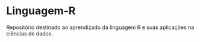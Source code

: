 # Linguagem-R
Repositório destinado ao aprendizado da linguagem R e suas aplicações na ciências de dados.
